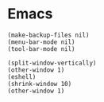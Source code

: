 # Emacs


```
(make-backup-files nil)
(menu-bar-mode nil)
(tool-bar-mode nil)
```

```
(split-window-vertically)
(other-window 1)
(eshell)
(shrink-window 10)
(other-window 1)
```

